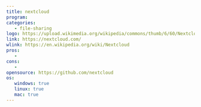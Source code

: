 ```yaml
---
title: nextcloud
program:
categories:
   - file-sharing
logo: https://upload.wikimedia.org/wikipedia/commons/thumb/6/60/Nextcloud_Logo.svg/1280px-Nextcloud_Logo.svg.png
link: https://nextcloud.com/
wlink: https://en.wikipedia.org/wiki/Nextcloud
pros:
   -
cons:
   - 
opensource: https://github.com/nextcloud
os:
   windows: true
   linux: true
   mac: true
---
```


